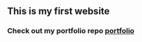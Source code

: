 ## This is my first website
### Check out my portfolio repo [portfolio](https://github.com/puneetsingh99/portfolio-puneetsingh)
